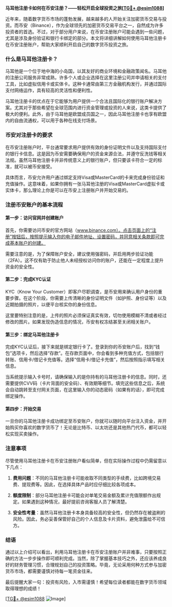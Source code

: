 **马耳他注册卡如何在币安注册？——轻松开启全球投资之旅[[TG💪+ @esim1088](https://t.me/s/esim1088)]**

近年来，随着数字货币市场的蓬勃发展，越来越多的人开始关注加密货币交易与投资。而币安（Binance），作为全球领先的加密货币交易平台之一，自然成为许多投资者的首选。不过，对于部分用户来说，在币安注册账户可能会遇到一些问题，尤其是涉及身份验证和银行卡绑定的部分。本文将详细讲解如何使用马耳他注册卡在币安注册账户，帮助大家顺利开启自己的数字货币投资之旅。

### 什么是马耳他注册卡？

马耳他是一个位于地中海的小岛国，以其友好的商业环境和金融政策闻名。马耳他的注册公司服务非常成熟，许多个人或企业选择在这里注册公司并申请相关的支付工具，比如虚拟信用卡或实体卡。这种卡通常由第三方金融机构发行，并通过国际支付网络运作，具有较高的灵活性和便利性。

马耳他注册卡的优点在于它能够为用户提供一个合法且国际化的银行账户解决方案。尤其对于那些希望在全球范围内进行资金管理或投资的人来说，这类卡提供了极大的便利。此外，由于马耳他是欧盟成员国之一，因此马耳他注册卡也享有欧盟内的自由流通权，可以用于各种在线支付场景。

### 币安对注册卡的要求

在币安注册账户时，平台通常要求用户提供有效的身份证明文件以及支持国际支付的银行卡信息。这是因为币安需要确保用户的资金来源合法，并遵守反洗钱等相关法规。虽然马耳他注册卡并非传统意义上的银行账户，但只要该卡符合一定的标准，就可以被币安接受。

具体而言，币安允许用户通过绑定支持Visa或MasterCard的卡来完成身份验证和充值操作。这意味着，如果你拥有一张马耳他注册的Visa或MasterCard虚拟卡或实体卡，那么理论上你是可以在币安上注册账户并开始交易的。

### 注册币安账户的基本流程

#### 第一步：访问官网并创建账户

首先，你需要访问币安的官方网站（www.binance.com）。点击页面上的“注册”按钮后，按照提示输入你的电子邮件地址、设置密码，并同意相关条款即可完成基本账户的创建。

需要注意的是，为了保障账户安全，建议使用强密码，并启用两步验证功能（2FA）。这不仅有助于防止他人未经授权访问你的账户，还能在一定程度上提升资金的安全性。

#### 第二步：完成KYC认证

KYC（Know Your Customer）即客户尽职调查，是币安用来确认用户身份的重要步骤。在这个阶段，你需要上传清晰的身份证明文件（如护照、身份证等）以及近期拍摄的照片，以便平台核实你的身份信息。

这里要特别注意的是，上传的照片必须保证真实有效，切勿使用模糊不清或者经过修改的图片。如果发现伪造信息的情况，币安有权冻结甚至关闭相关账户。

#### 第三步：绑定马耳他注册卡

完成KYC认证后，接下来就是绑定银行卡了。登录到你的币安账户后，找到“钱包”选项卡，然后选择“存款”。在存款页面中，你会看到多种充值方式，包括银行转账、信用卡/借记卡充值等。选择“信用卡/借记卡充值”，然后按照指示填写相关信息。

当系统提示输入卡号时，请确保输入的是你持有的马耳他注册卡的信息。同时，还需要提供CVV码（卡片背面的安全码）、有效期等细节。填完这些信息之后，系统会自动跳转至支付网关页面，在这里输入你的动态密码（如果有的话），即可完成绑定操作。

#### 第四步：开始交易

一旦你的马耳他注册卡成功绑定至币安账户，你就可以随时向平台注入资金，并开始购买你喜欢的数字货币了！无论是比特币、以太坊还是其他热门代币，都可以轻松实现买卖操作。

### 注意事项

尽管使用马耳他注册卡在币安注册账户看似简单，但在实际操作过程中仍需留意以下几点：

1. **费用问题**：不同的马耳他注册卡可能收取不同类型的手续费，比如跨境交易费、提现费等。因此，在选择具体产品时应仔细比较各项成本。
   
2. **额度限制**：部分马耳他注册卡可能会对单笔交易金额及累计充值限额作出规定。如果遇到这种情况，最好提前咨询客服人员了解清楚。

3. **安全性考量**：虽然马耳他注册卡本身具备较高的安全性，但仍然存在被盗刷的风险。因此，务必妥善保管好自己的个人信息及卡片资料，避免泄露给不可信方。

### 结语

通过以上介绍可以看出，利用马耳他注册卡在币安注册账户并非难事，只要按照正确的方法一步步操作即可顺利完成。当然，除了掌握基本技巧之外，还应该养成良好的财务管理习惯，合理规划自己的投资策略。毕竟，无论采用何种方式参与加密货币市场，都需要谨慎对待每一笔资金往来。

最后提醒大家一句：投资有风险，入市需谨慎！希望每位读者都能在数字货币领域取得理想的成绩！

[[TG💪+ @esim1088](https://t.me/s/esim1088) ![Image](https://i.postimg.cc/4NQfJmqS/Snipaste-2025-05-13-00-14-12.png)]